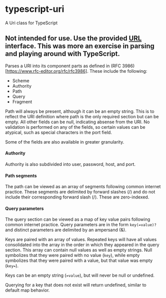# typescript-uri
A Uri class for TypeScript

## Not intended for use. Use the provided [URL](https://developer.mozilla.org/en-US/docs/Web/API/URL) interface. This was more an exercise in parsing and playing around with TypeScript.

Parses a URI into its component parts as defined in (RFC 3986)[https://www.rfc-editor.org/rfc/rfc3986]. These include the following:
- Scheme
- Authority
- Path 
- Query
- Fragment

Path will always be present, although it can be an empty string. This is to reflect the URI definition where path is the only required section but can be empty. All other fields can be null, indicating absense from the URI. No validation is performed on any of the fields, so certain values can be atypical, such as special characters in the port field.

Some of the fields are also available in greater granularity.

#### Authority

Authority is also subdivided into user, password, host, and port.

#### Path segments

The path can be viewed as an array of segments following common internet practice. These segments are delimited by forward slashes (/) and do not include their corresponding forward slash (/). These are zero-indexed.

#### Query parameters

The query section can be viewed as a map of key value pairs following common internet practice. Query parameters are in the form `key(=value)?` and distinct parameters are delimited by an ampersand (&). 

Keys are paired with an array of values. Repeated keys will have all values consolidated into the array in the order in which they appeared in the query section. This array can contain null values as well as empty strings. Null symbolizes that they were paired with no value (`key`), while empty symbolizes that they were paired with a value, but that value was empty (`key=`).

Keys can be an empty string (`=value`), but will never be null or undefined.

Querying for a key that does not exist will return undefined, similar to default map behavior.
